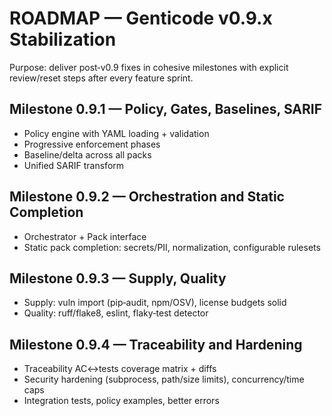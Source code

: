 # ROADMAP — Genticode v0.9.x Stabilization

Purpose: deliver post‑v0.9 fixes in cohesive milestones with explicit review/reset steps after every feature sprint.

## Milestone 0.9.1 — Policy, Gates, Baselines, SARIF
- Policy engine with YAML loading + validation
- Progressive enforcement phases
- Baseline/delta across all packs
- Unified SARIF transform

## Milestone 0.9.2 — Orchestration and Static Completion
- Orchestrator + Pack interface
- Static pack completion: secrets/PII, normalization, configurable rulesets

## Milestone 0.9.3 — Supply, Quality
- Supply: vuln import (pip‑audit, npm/OSV), license budgets solid
- Quality: ruff/flake8, eslint, flaky‑test detector

## Milestone 0.9.4 — Traceability and Hardening
- Traceability AC↔tests coverage matrix + diffs
- Security hardening (subprocess, path/size limits), concurrency/time caps
- Integration tests, policy examples, better errors
